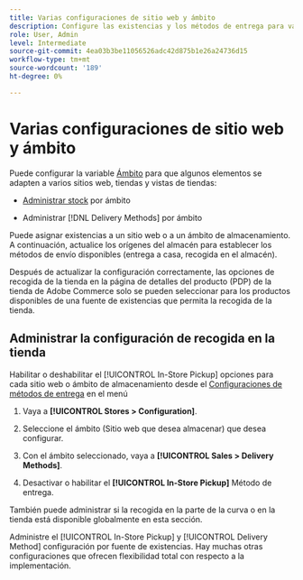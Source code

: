 ```yaml
---
title: Varias configuraciones de sitio web y ámbito
description: Configure las existencias y los métodos de entrega para varios sitios web y ámbitos de almacenamiento.
role: User, Admin
level: Intermediate
source-git-commit: 4ea03b3be11056526adc42d875b1e26a24736d15
workflow-type: tm+mt
source-wordcount: '189'
ht-degree: 0%

---
```


# Varias configuraciones de sitio web y ámbito

Puede configurar la variable [Ámbito](https://docs.magento.com/user-guide/configuration/scope.html) para que algunos elementos se adapten a varios sitios web, tiendas y vistas de tiendas:

- [Administrar stock](https://docs.magento.com/user-guide/catalog/inventory-stock.html) por ámbito

- Administrar [!DNL Delivery Methods] por ámbito

Puede asignar existencias a un sitio web o a un ámbito de almacenamiento. A continuación, actualice los orígenes del almacén para establecer los métodos de envío disponibles (entrega a casa, recogida en el almacén).

Después de actualizar la configuración correctamente, las opciones de recogida de la tienda en la página de detalles del producto (PDP) de la tienda de Adobe Commerce solo se pueden seleccionar para los productos disponibles de una fuente de existencias que permita la recogida de la tienda.

## Administrar la configuración de recogida en la tienda

Habilitar o deshabilitar el [!UICONTROL In-Store Pickup] opciones para cada sitio web o ámbito de almacenamiento desde el [Configuraciones de métodos de entrega](enable-general.md#delivery-methods) en el menú

1. Vaya a **[!UICONTROL Stores > Configuration]**.

1. Seleccione el ámbito (Sitio web que desea almacenar) que desea configurar.

1. Con el ámbito seleccionado, vaya a **[!UICONTROL Sales > Delivery Methods]**.

1. Desactivar o habilitar el **[!UICONTROL In-Store Pickup]** Método de entrega.

También puede administrar si la recogida en la parte de la curva o en la tienda está disponible globalmente en esta sección.

Administre el [!UICONTROL In-Store Pickup] y [!UICONTROL Delivery Method] configuración por fuente de existencias. Hay muchas otras configuraciones que ofrecen flexibilidad total con respecto a la implementación.
